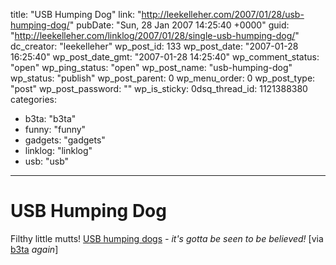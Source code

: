 title: "USB Humping Dog"
link: "http://leekelleher.com/2007/01/28/usb-humping-dog/"
pubDate: "Sun, 28 Jan 2007 14:25:40 +0000"
guid: "http://leekelleher.com/linklog/2007/01/28/single-usb-humping-dog/"
dc_creator: "leekelleher"
wp_post_id: 133
wp_post_date: "2007-01-28 16:25:40"
wp_post_date_gmt: "2007-01-28 14:25:40"
wp_comment_status: "open"
wp_ping_status: "open"
wp_post_name: "usb-humping-dog"
wp_status: "publish"
wp_post_parent: 0
wp_menu_order: 0
wp_post_type: "post"
wp_post_password: ""
wp_is_sticky: 0dsq_thread_id: 1121388380
categories:
  - b3ta: "b3ta"
  - funny: "funny"
  - gadgets: "gadgets"
  - linklog: "linklog"
  - usb: "usb"

---

# USB Humping Dog

Filthy little mutts! <a href="http://www.digitalworldtokyo.com/2006/12/legs_everywhere_rejoice_as_dog.php?b3ta">USB humping dogs</a> <i>- it's gotta be seen to be believed!</i> [via <a href="http://www.b3ta.com/newsletter/issue262/">b3ta</a> <i>again</i>]